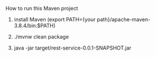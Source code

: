 How to run this Maven project

1) install Maven (export PATH={your path}/apache-maven-3.8.4/bin:$PATH)

2) ./mvnw clean package

3) java -jar target/rest-service-0.0.1-SNAPSHOT.jar